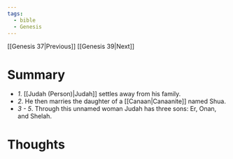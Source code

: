 ```yaml
---
tags:
  - bible
  - Genesis
---
```

[[Genesis 37|Previous]] [[Genesis 39|Next]]
# Summary
- *1*. [[Judah (Person)|Judah]] settles away from his family.
- *2*. He then marries the daughter of a [[Canaan|Canaanite]] named Shua.
- *3 - 5*. Through this unnamed woman Judah has three sons: Er, Onan, and Shelah.
# Thoughts
